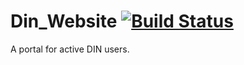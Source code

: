 # Din_Website [![Build Status](https://travis-ci.org/D4N3-777/Din_Website.svg?branch=master)](https://travis-ci.org/D4N3-777/Din_Website)
A portal for active DIN users.
